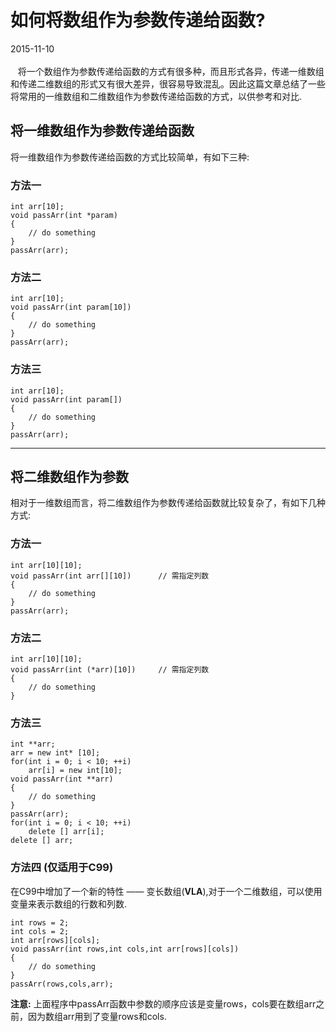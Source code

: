 # 如何将数组作为参数传递给函数?  
2015-11-10   <br />      
&nbsp;&nbsp;&nbsp;将一个数组作为参数传递给函数的方式有很多种，而且形式各异，传递一维数组和传递二维数组的形式又有很大差异，很容易导致混乱。因此这篇文章总结了一些将常用的一维数组和二维数组作为参数传递给函数的方式，以供参考和对比.        
## 将一维数组作为参数传递给函数
将一维数组作为参数传递给函数的方式比较简单，有如下三种:     
### 方法一

    int arr[10];
    void passArr(int *param)
    {
    	// do something
    }
	passArr(arr);
### 方法二

    int arr[10];
    void passArr(int param[10])
    {
    	// do something
    }
    passArr(arr);
### 方法三

    int arr[10];
    void passArr(int param[])
    {
    	// do something
    }
    passArr(arr);

******
## 将二维数组作为参数
相对于一维数组而言，将二维数组作为参数传递给函数就比较复杂了，有如下几种方式:       
### 方法一

    int arr[10][10];
    void passArr(int arr[][10])      // 需指定列数
    {
    	// do something
    }
    passArr(arr);
### 方法二

    int arr[10][10];
    void passArr(int (*arr)[10])     // 需指定列数
    {
    	// do something
    }
### 方法三

	int **arr;
	arr = new int* [10];
	for(int i = 0; i < 10; ++i)
		arr[i] = new int[10];
	void passArr(int **arr)
	{
		// do something
	}
	passArr(arr);
	for(int i = 0; i < 10; ++i)
		delete [] arr[i];
	delete [] arr;
### 方法四 (仅适用于C99)
在C99中增加了一个新的特性 —— 变长数组(**VLA**),对于一个二维数组，可以使用变量来表示数组的行数和列数.        

	int rows = 2;
	int cols = 2;
	int arr[rows][cols];
	void passArr(int rows,int cols,int arr[rows][cols])
	{
		// do something
	}
	passArr(rows,cols,arr);
**注意:** 上面程序中passArr函数中参数的顺序应该是变量rows，cols要在数组arr之前，因为数组arr用到了变量rows和cols.       
